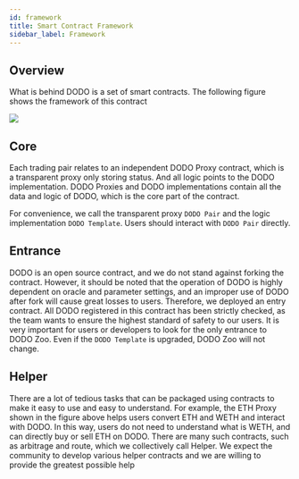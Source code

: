 ```yaml
---
id: framework
title: Smart Contract Framework
sidebar_label: Framework
---
```


## Overview

What is behind DODO is a set of smart contracts. The following figure shows the framework of this contract

![](https://dodoex.github.io/docs/img/dodo_framework.jpeg)

## Core

Each trading pair relates to an independent DODO Proxy contract, which is a transparent proxy only storing status. And all logic points to the DODO implementation. DODO Proxies and DODO implementations contain all the data and logic of DODO, which is the core part of the contract.

For convenience, we call the transparent proxy `DODO Pair` and the logic implementation `DODO Template`. Users should interact with `DODO Pair` directly.

## Entrance

DODO is an open source contract, and we do not stand against forking the contract. However, it should be noted that the operation of DODO is highly dependent on oracle and parameter settings, and an improper use of DODO after fork will cause great losses to users. Therefore, we deployed an entry contract. All DODO registered in this contract has been strictly checked, as the team wants to ensure the highest standard of safety to our users. It is very important for users or developers to look for the only entrance to DODO Zoo. Even if the `DODO Template` is upgraded, DODO Zoo will not change.

## Helper

There are a lot of tedious tasks that can be packaged using contracts to make it easy to use and easy to understand. For example, the ETH Proxy shown in the figure above helps users convert ETH and WETH and interact with DODO. In this way, users do not need to understand what is WETH, and can directly buy or sell ETH on DODO. There are many such contracts, such as arbitrage and route, which we collectively call Helper. We expect the community to develop various helper contracts and we are willing to provide the greatest possible help

